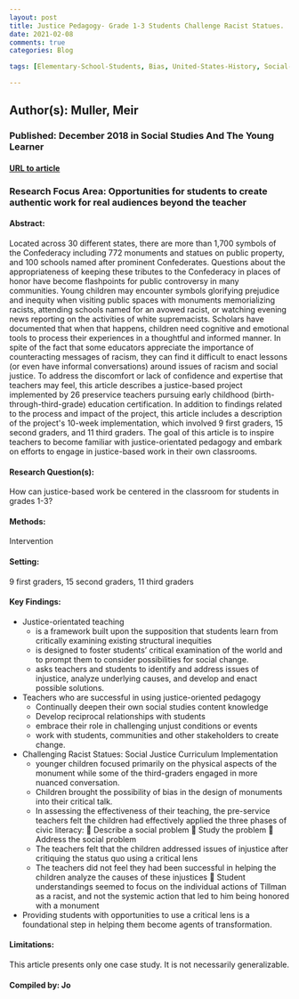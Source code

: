 ```yaml
---
layout: post
title: Justice Pedagogy- Grade 1-3 Students Challenge Racist Statues.
date: 2021-02-08
comments: true
categories: Blog

tags: [Elementary-School-Students, Bias, United-States-History, Social-Justice, Preservice-Teachers, Early-Childhood-Education, Teaching-Methods, Social-Problems, Justice-Oriented-Pedagogy]

---
```


## Author(s): Muller, Meir

### Published: December 2018 in Social Studies And The Young Learner

#### [URL to article](https://eric.ed.gov/?id=EJ1224876)

### Research Focus Area: Opportunities for students to create authentic work for real audiences beyond the teacher

#### Abstract:
Located across 30 different states, there are more than 1,700 symbols of the Confederacy including 772 monuments and statues on public property, and 100 schools named after prominent Confederates. Questions about the appropriateness of keeping these tributes to the Confederacy in places of honor have become flashpoints for public controversy in many communities. Young children may encounter symbols glorifying prejudice and inequity when visiting public spaces with monuments memorializing racists, attending schools named for an avowed racist, or watching evening news reporting on the activities of white supremacists. Scholars have documented that when that happens, children need cognitive and emotional tools to process their experiences in a thoughtful and informed manner. In spite of the fact that some educators appreciate the importance of counteracting messages of racism, they can find it difficult to enact lessons (or even have informal conversations) around issues of racism and social justice. To address the discomfort or lack of confidence and expertise that teachers may feel, this article describes a justice-based project implemented by 26 preservice teachers pursuing early childhood (birth-through-third-grade) education certification. In addition to findings related to the process and impact of the project, this article includes a description of the project's 10-week implementation, which involved 9 first graders, 15 second graders, and 11 third graders. The goal of this article is to inspire teachers to become familiar with justice-orientated pedagogy and embark on efforts to engage in justice-based work in their own classrooms.


#### Research Question(s):
How can justice-based work be centered in the classroom for students in grades 1-3?


#### Methods:
Intervention


#### Setting:
9 first graders, 15 second graders, 11 third graders


#### Key Findings:

- Justice-orientated teaching
    - is a framework built upon the supposition that students learn from critically examining existing structural inequities
    - is designed to foster students’ critical examination of the world and to prompt them to consider possibilities for social change.
    - asks teachers and students to identify and address issues of injustice, analyze underlying causes, and develop and enact possible solutions.
- Teachers who are successful in using justice-oriented pedagogy
    - Continually deepen their own social studies content knowledge
    - Develop reciprocal relationships with students
    - embrace their role in challenging unjust conditions or events
    - work with students, communities and other stakeholders to create change.
- Challenging Racist Statues: Social Justice Curriculum Implementation
    - younger children focused primarily on the physical aspects of the monument while some of the third-graders engaged in more nuanced conversation.
    - Children brought the possibility of bias in the design of monuments into their critical talk.
    - In assessing the effectiveness of their teaching, the pre-service teachers felt the children had effectively applied the three phases of civic literacy:  Describe a social problem  Study the problem  Address the social problem
    - The teachers felt that the children addressed issues of injustice after critiquing the status quo using a critical lens
    - The teachers did not feel they had been successful in helping the children analyze the causes of these injustices  Student understandings seemed to focus on the individual actions of Tillman as a racist, and not the systemic action that led to him being honored with a monument
- Providing students with opportunities to use a critical lens is a foundational step in helping them become agents of transformation.


#### Limitations:
This article presents only one case study. It is not necessarily generalizable.


#### Compiled by: Jo
